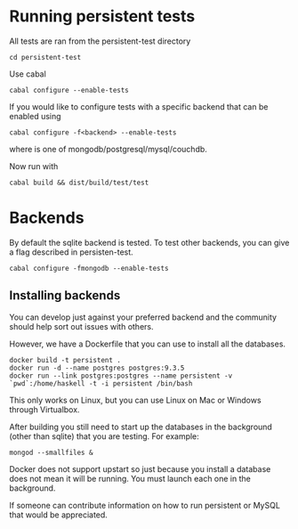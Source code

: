 # Running persistent tests

All tests are ran from the persistent-test directory

    cd persistent-test

Use cabal

    cabal configure --enable-tests

If you would like to configure tests with a specific backend that can be enabled
using

    cabal configure -f<backend> --enable-tests

where <backend> is one of mongodb/postgresql/mysql/couchdb.

Now run with

    cabal build && dist/build/test/test


# Backends

By default the sqlite backend is tested.
To test other backends, you can give a flag described in persisten-test.

    cabal configure -fmongodb --enable-tests


## Installing backends

You can develop just against your preferred backend and the community should help sort out issues with others.

However, we have a Dockerfile that you can use to install all the databases.

    docker build -t persistent .
    docker run -d --name postgres postgres:9.3.5
    docker run --link postgres:postgres --name persistent -v `pwd`:/home/haskell -t -i persistent /bin/bash

This only works on Linux, but you can use Linux on Mac or Windows through Virtualbox.

After building you still need to start up the databases in the background (other than sqlite) that you are testing.
For example:

    mongod --smallfiles &

Docker does not support upstart so just because you install a database does not mean it will be running. You must launch each one in the background.

If someone can contribute information on how to run persistent or MySQL that would be appreciated.
